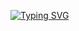 [![Typing SVG](https://readme-typing-svg.demolab.com?font=Poppins&weight=800&pause=1000&color=000000&background=FFFFFF00&center=true&vCenter=true&width=1000&height=100&lines=Hello+My+Name+is+Hendi+Yahya;Final+Year+Student;at+Department+of+Computer+Science+Education;+of+Indonesia+University+of+Education)](https://git.io/typing-svg)
